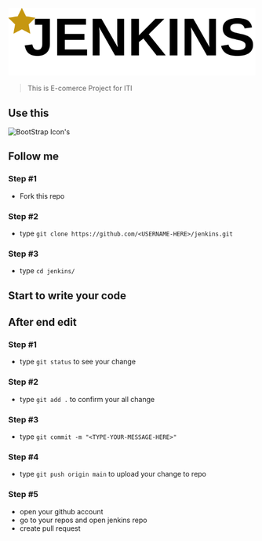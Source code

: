 ![Jenkins](static/images/logo/Dark-Logo.svg "Jenkins Store")
> This is E-comerce Project for ITI

## Use this

![BootStrap Icon's](https://icons.getbootstrap.com/)

## Follow me

### Step #1

- Fork this repo

### Step #2

- type `git clone https://github.com/<USERNAME-HERE>/jenkins.git`

### Step #3

- type `cd jenkins/`

## Start to write your code

## After end edit

### Step #1

- type `git status` to see your change

### Step #2

- type `git add .` to confirm your all change

### Step #3

- type `git commit -m "<TYPE-YOUR-MESSAGE-HERE>"`

### Step #4

- type `git push origin main` to upload your change to repo

### Step #5

- open your github account
- go to your repos and open jenkins repo
- create pull request

